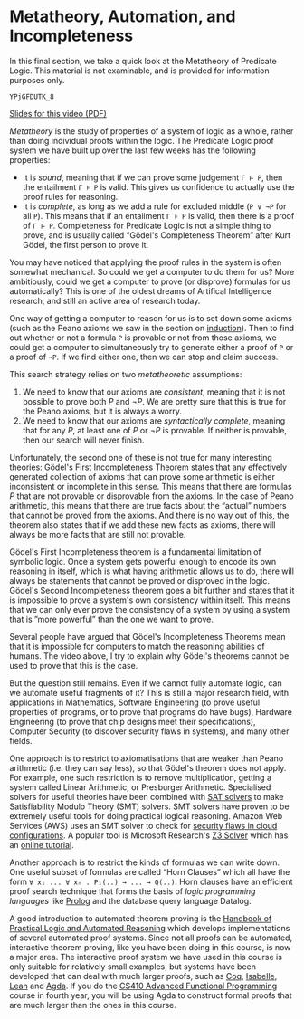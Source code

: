# Metatheory, Automation, and Incompleteness

In this final section, we take a quick look at the Metatheory of Predicate Logic. This material is not examinable, and is provided for information purposes only.

```youtube
YPjGFDUTK_8
```

[Slides for this video (PDF)](week10-slides.pdf)

*Metatheory* is the study of properties of a system of logic as a whole, rather than doing individual proofs within the logic. The Predicate Logic proof system we have built up over the last few weeks has the following properties:

- It is *sound*, meaning that if we can prove some judgement `Γ ⊢ P`, then the entailment `Γ ⊧ P` is valid. This gives us confidence to actually use the proof rules for reasoning.
- It is *complete*, as long as we add a rule for excluded middle (`P ∨ ¬P` for all `P`). This means that if an entailment `Γ ⊧ P` is valid, then there is a proof of `Γ ⊢ P`. Completeness for Predicate Logic is not a simple thing to prove, and is usually called “Gödel's Completeness Theorem” after Kurt Gödel, the first person to prove it.

You may have noticed that applying the proof rules in the system is often somewhat mechanical. So could we get a computer to do them for us? More ambitiously, could we get a computer to prove (or disprove) formulas for us automatically? This is one of the oldest dreams of Artifical Intelligence research, and still an active area of research today.

One way of getting a computer to reason for us is to set down some axioms (such as the Peano axioms we saw in the section on [induction](induction.html)). Then to find out whether or not a formula `P` is provable or not from those axioms, we could get a computer to simultaneously try to generate either a proof of `P` or a proof of `¬P`. If we find either one, then we can stop and claim success.

This search strategy relies on two *metatheoretic* assumptions:

1. We need to know that our axioms are *consistent*, meaning that it is not possible to prove both *P* and *¬P*. We are pretty sure that this is true for the Peano axioms, but it is always a worry.
2. We need to know that our axioms are *syntactically complete*, meaning that for any *P*, at least one of *P* or *¬P* is provable. If neither is provable, then our search will never finish.

Unfortunately, the second one of these is not true for many interesting theories: Gödel's First Incompleteness Theorem states that any effectively generated collection of axioms that can prove some arithmetic is either inconsistent or incomplete in this sense. This means that there are formulas *P* that are not provable or disprovable from the axioms. In the case of Peano arithmetic, this means that there are true facts about the “actual” numbers that cannot be proved from the axioms. And there is no way out of this, the theorem also states that if we add these new facts as axioms, there will always be more facts that are still not provable.

Gödel's First Incompleteness theorem is a fundamental limitation of symbolic logic. Once a system gets powerful enough to encode its own reasoning in itself, which is what having arithmetic allows us to do, there will always be statements that cannot be proved or disproved in the logic. Gödel's Second Incompleteness theorem goes a bit further and states that it is impossible to prove a system's own consistency within itself. This means that we can only ever prove the consistency of a system by using a system that is ”more powerful” than the one we want to prove.

Several people have argued that Gödel's Incompleteness Theorems mean that it is impossible for computers to match the reasoning abilities of humans. The video above, I try to explain why Gödel's theorems cannot be used to prove that this is the case.

But the question still remains. Even if we cannot fully automate logic, can we automate useful fragments of it? This is still a major research field, with applications in Mathematics, Software Engineering (to prove useful properties of programs, or to prove that programs do have bugs), Hardware Engineering (to prove that chip designs meet their specifications), Computer Security (to discover security flaws in systems), and many other fields.

One approach is to restrict to axiomatisations that are weaker than Peano arithmetic (i.e. they can say less), so that Gödel's theorem does not apply. For example, one such restriction is to remove multiplication, getting a system called Linear Arithmetic, or Presburger Arithmetic. Specialised solvers for useful theories have been combined with [SAT solvers](sat-solvers.html) to make Satisfiability Modulo Theory (SMT) solvers. SMT solvers have proven to be extremely useful tools for doing practical logical reasoning. Amazon Web Services (AWS) uses an SMT solver to check for [security flaws in cloud configurations](https://aws.amazon.com/blogs/security/protect-sensitive-data-in-the-cloud-with-automated-reasoning-zelkova/). A popular tool is Microsoft Research's [Z3 Solver](http://theory.stanford.edu/~nikolaj/programmingz3.html) which has an [online tutorial](https://rise4fun.com/Z3/tutorial/guide).

Another approach is to restrict the kinds of formulas we can write down. One useful subset of formulas are called “Horn Clauses” which all have the form `∀ x₁ ... ∀ xₙ . P₁(..) → ... → Q(..)`. Horn clauses have an efficient proof search technique that forms the basis of *logic programming languages* like [Prolog](https://www.metalevel.at/prolog) and the database query language Datalog.

A good introduction to automated theorem proving is the [Handbook of Practical Logic and Automated Reasoning](https://www.cl.cam.ac.uk/~jrh13/atp/index.html) which develops implementations of several automated proof systems. Since not all proofs can be
automated, interactive theorem proving, like you have been doing in this course, is now a major area. The interactive proof system we have used in this course is only suitable for relatively small examples, but systems have been developed that can deal with much larger proofs, such as [Coq](https://coq.inria.fr/), [Isabelle](https://isabelle.in.tum.de/), [Lean](https://leanprover.github.io/) and [Agda](https://wiki.portal.chalmers.se/agda/pmwiki.php). If you do the [CS410 Advanced Functional Programming](https://github.com/fredrikNordvallForsberg/CS410-20/) course in fourth year, you will be using Agda to construct formal proofs that are much larger than the ones in this course.
